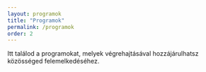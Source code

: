 ```yaml
---
layout: programok
title: "Programok"
permalink: /programok
order: 2
---
```

Itt találod a programokat, melyek végrehajtásával hozzájárulhatsz közösséged
felemelkedéséhez.

